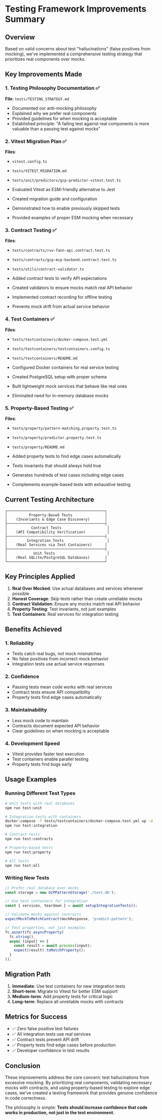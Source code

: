 # Testing Framework Improvements Summary

## Overview

Based on valid concerns about test "hallucinations" (false positives from mocking), we've implemented a comprehensive testing strategy that prioritizes real components over mocks.

## Key Improvements Made

### 1. Testing Philosophy Documentation ✅
**File**: `tests/TESTING_STRATEGY.md`

- Documented our anti-mocking philosophy
- Explained why we prefer real components
- Provided guidelines for when mocking is acceptable
- Established principle: "A failing test against real components is more valuable than a passing test against mocks"

### 2. Vitest Migration Plan ✅
**Files**: 
- `vitest.config.ts`
- `tests/VITEST_MIGRATION.md`
- `tests/unit/predictors/gcp-predictor-vitest.test.ts`

- Evaluated Vitest as ESM-friendly alternative to Jest
- Created migration guide and configuration
- Demonstrated how to enable previously skipped tests
- Provided examples of proper ESM mocking when necessary

### 3. Contract Testing ✅
**Files**:
- `tests/contracts/ruv-fann-api.contract.test.ts`
- `tests/contracts/gcp-mcp-backend.contract.test.ts`
- `tests/utils/contract-validator.ts`

- Added contract tests to verify API expectations
- Created validators to ensure mocks match real API behavior
- Implemented contract recording for offline testing
- Prevents mock drift from actual service behavior

### 4. Test Containers ✅
**Files**:
- `tests/testcontainers/docker-compose.test.yml`
- `tests/testcontainers/testcontainers.config.ts`
- `tests/testcontainers/README.md`

- Configured Docker containers for real service testing
- Created PostgreSQL setup with proper schema
- Built lightweight mock services that behave like real ones
- Eliminated need for in-memory database mocks

### 5. Property-Based Testing ✅
**Files**:
- `tests/property/pattern-matching.property.test.ts`
- `tests/property/predictor.property.test.ts`
- `tests/property/README.md`

- Added property tests to find edge cases automatically
- Tests invariants that should always hold true
- Generates hundreds of test cases including edge cases
- Complements example-based tests with exhaustive testing

## Current Testing Architecture

```
┌─────────────────────────────────────────────┐
│          Property-Based Tests               │
│    (Invariants & Edge Case Discovery)       │
├─────────────────────────────────────────────┤
│           Contract Tests                     │
│    (API Compatibility Verification)          │
├─────────────────────────────────────────────┤
│         Integration Tests                    │
│    (Real Services via Test Containers)      │
├─────────────────────────────────────────────┤
│            Unit Tests                        │
│    (Real SQLite/PostgreSQL Databases)       │
└─────────────────────────────────────────────┘
```

## Key Principles Applied

1. **Real Over Mocked**: Use actual databases and services whenever possible
2. **Honest Coverage**: Skip tests rather than create unreliable mocks
3. **Contract Validation**: Ensure any mocks match real API behavior
4. **Property Testing**: Test invariants, not just examples
5. **Test Containers**: Real services for integration testing

## Benefits Achieved

### 1. **Reliability**
- Tests catch real bugs, not mock mismatches
- No false positives from incorrect mock behavior
- Integration tests use actual service responses

### 2. **Confidence**
- Passing tests mean code works with real services
- Contract tests ensure API compatibility
- Property tests find edge cases automatically

### 3. **Maintainability**
- Less mock code to maintain
- Contracts document expected API behavior
- Clear guidelines on when mocking is acceptable

### 4. **Development Speed**
- Vitest provides faster test execution
- Test containers enable parallel testing
- Property tests find bugs early

## Usage Examples

### Running Different Test Types

```bash
# Unit tests with real databases
npm run test:unit

# Integration tests with containers
docker-compose -f tests/testcontainers/docker-compose.test.yml up -d
npm run test:integration

# Contract tests
npm run test:contracts

# Property-based tests
npm run test:property

# All tests
npm run test:all
```

### Writing New Tests

```typescript
// Prefer real database over mocks
const storage = new GCPPatternStorage('./test.db');

// Use test containers for integration
const { services, teardown } = await setupIntegrationTests();

// Validate mocks against contracts
expectMockToMatchContract(mockResponse, 'predict-pattern');

// Test properties, not just examples
fc.assert(fc.asyncProperty(
  fc.string(),
  async (input) => {
    const result = await process(input);
    expect(result).toMatchProperty();
  }
));
```

## Migration Path

1. **Immediate**: Use test containers for new integration tests
2. **Short-term**: Migrate to Vitest for better ESM support
3. **Medium-term**: Add property tests for critical logic
4. **Long-term**: Replace all unreliable mocks with contracts

## Metrics for Success

- ✅ Zero false positive test failures
- ✅ All integration tests use real services
- ✅ Contract tests prevent API drift
- ✅ Property tests find edge cases before production
- ✅ Developer confidence in test results

## Conclusion

These improvements address the core concern: test hallucinations from excessive mocking. By prioritizing real components, validating necessary mocks with contracts, and using property-based testing to explore edge cases, we've created a testing framework that provides genuine confidence in code correctness.

The philosophy is simple: **Tests should increase confidence that code works in production, not just in the test environment.**